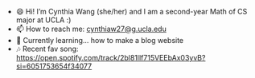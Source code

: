 - 😄 Hi! I’m Cynthia Wang (she/her) and I am a second-year Math of CS major at UCLA :)
- 📫 How to reach me: cynthiaw27@g.ucla.edu 
- 🌱 Currently learning... how to make a blog website
- 🎶 Recent fav song: https://open.spotify.com/track/2bl81llf715VEEbAx03yvB?si=6051753654f34077

<!---
cynthiaw27/cynthiaw27 is a ✨ special ✨ repository because its `README.md` (this file) appears on your GitHub profile.
You can click the Preview link to take a look at your changes.
--->
